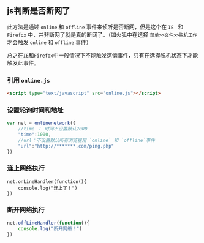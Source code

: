 ## js判断是否断网了

此方法是通过 `online` 和 `offline` 事件来侦听是否断网，但是这个在 `IE ` 和 `Firefox` 中，并非断网了就是真的断网了。（如火狐中在选择 `菜单>>文件>>脱机工作`才会触发 `online` 和 `offline` 事件）    

总之在`IE`和`Firefox`中一般情况下不能触发这俩事件，只有在选择脱机状态下才能触发此事件。

### 引用 `online.js`

```html
<script type="text/javascript" src="online.js"></script>
```

### 设置轮询时间和地址

```js
var net = onlinenetwork({
    //time ： 时间不设置默认2000
    "time":1000,
    //url：不设置默认所有浏览器用 `online` 和 `offline`事件
    "url":"http://*******.com/ping.php"
})
```

### 连上网络执行

```
net.onLineHandler(function(){
    console.log("连上了！")
})
```

### 断开网络执行

```js
net.offLineHandler(function(){
    console.log("断开网络！")
})
```

